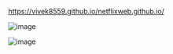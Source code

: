 https://vivek8559.github.io/netflixweb.github.io/

![image](https://github.com/user-attachments/assets/f8b6e841-b84e-4e6a-bb75-fa52fca08aab)

![image](https://github.com/user-attachments/assets/94bb7377-e94c-4355-8999-0c276d6bccb0)
